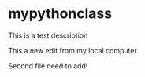 # mypythonclass
This is a test description

This a new edit from my local computer

Second file need to add!